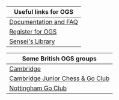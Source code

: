 |Useful links for OGS|
|-|
|[Documentation and FAQ](https://github.com/online-go/online-go.com/wiki)|
|[Register for OGS](https://online-go.com/register)|
|[Sensei's Library](https://senseis.xmp.net/?OGS)|

|Some British OGS groups|
|-|
|[Cambridge](https://online-go.com/group/5104)|
|[Cambridge Junior Chess & Go Club](https://online-go.com/group/6516)|
|[Nottingham Go Club](https://online-go.com/group/83)|
